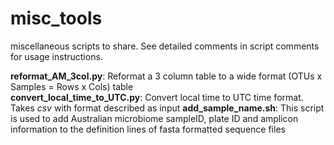 # misc_tools
miscellaneous scripts to share.  See detailed comments in script comments for usage instructions.

**reformat_AM_3col.py**:  Reformat a 3 column table to a wide format (OTUs x Samples = Rows x Cols) table  
**convert_local_time_to_UTC.py**:  Convert local time to UTC time format.  Takes *csv* with format described as input
**add_sample_name.sh**:  This script is used to add Australian microbiome sampleID, plate ID and amplicon information to the definition lines of fasta formatted sequence files
